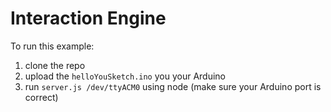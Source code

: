 # Interaction Engine

To run this example:

1. clone the repo
2. upload the `helloYouSketch.ino` you your Arduino
3. run `server.js /dev/ttyACM0` using node (make sure your Arduino port is correct)
